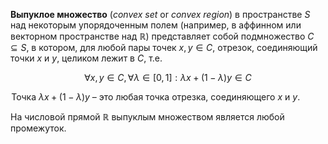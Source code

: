 
**Выпуклое множество** (*convex set* or *convex region*) в пространстве $S$ над некоторым упорядоченным полем (например, в аффинном или векторном пространстве над $ℝ$) представляет собой подмножество $C \subseteq S$, в котором, для любой пары точек $x, y \in C$, отрезок, соединяющий точки $x$ и $y$, целиком лежит в $C$, т.е.

$$
 ∀x,y∈C, ∀λ∈[0,1]: λx+(1−λ)y∈C
$$

 Точка $λx+(1−λ)y$ – это любая точка отрезка, соединяющего $x$ и $y$.

На числовой прямой $ℝ$ выпуклым множеством является любой промежуток.
